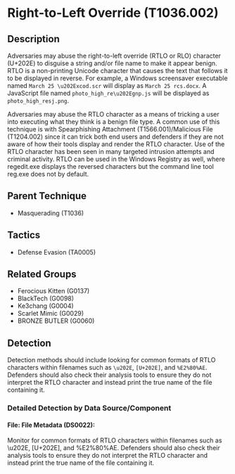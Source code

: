# Right-to-Left Override (T1036.002)

## Description
Adversaries may abuse the right-to-left override (RTLO or RLO) character (U+202E) to disguise a string and/or file name to make it appear benign. RTLO is a non-printing Unicode character that causes the text that follows it to be displayed in reverse. For example, a Windows screensaver executable named ```March 25 \u202Excod.scr``` will display as ```March 25 rcs.docx```. A JavaScript file named ```photo_high_re\u202Egnp.js``` will be displayed as ```photo_high_resj.png```.

Adversaries may abuse the RTLO character as a means of tricking a user into executing what they think is a benign file type. A common use of this technique is with Spearphishing Attachment (T1566.001)/Malicious File (T1204.002) since it can trick both end users and defenders if they are not aware of how their tools display and render the RTLO character. Use of the RTLO character has been seen in many targeted intrusion attempts and criminal activity. RTLO can be used in the Windows Registry as well, where regedit.exe displays the reversed characters but the command line tool reg.exe does not by default.

## Parent Technique
- Masquerading (T1036)

## Tactics
- Defense Evasion (TA0005)

## Related Groups
- Ferocious Kitten (G0137)
- BlackTech (G0098)
- Ke3chang (G0004)
- Scarlet Mimic (G0029)
- BRONZE BUTLER (G0060)

## Detection
Detection methods should include looking for common formats of RTLO characters within filenames such as ```\u202E```, ```[U+202E]```, and ```%E2%80%AE```. Defenders should also check their analysis tools to ensure they do not interpret the RTLO character and instead print the true name of the file containing it.

### Detailed Detection by Data Source/Component
#### File: File Metadata (DS0022): 
Monitor for common formats of RTLO characters within filenames such as \u202E, [U+202E], and %E2%80%AE. Defenders should also check their analysis tools to ensure they do not interpret the RTLO character and instead print the true name of the file containing it.

